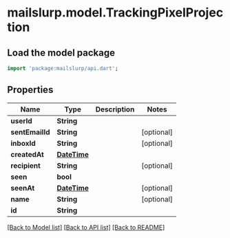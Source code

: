 # mailslurp.model.TrackingPixelProjection

## Load the model package
```dart
import 'package:mailslurp/api.dart';
```

## Properties
Name | Type | Description | Notes
------------ | ------------- | ------------- | -------------
**userId** | **String** |  | 
**sentEmailId** | **String** |  | [optional] 
**inboxId** | **String** |  | [optional] 
**createdAt** | [**DateTime**](DateTime) |  | 
**recipient** | **String** |  | [optional] 
**seen** | **bool** |  | 
**seenAt** | [**DateTime**](DateTime) |  | [optional] 
**name** | **String** |  | [optional] 
**id** | **String** |  | 

[[Back to Model list]](../README#documentation-for-models) [[Back to API list]](../README#documentation-for-api-endpoints) [[Back to README]](../README)



